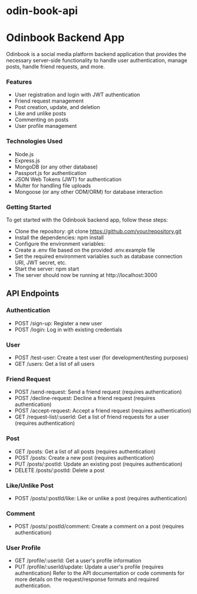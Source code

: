 # odin-book-api

# Odinbook Backend App
Odinbook is a social media platform backend application that provides the necessary server-side functionality to handle user authentication, manage posts, handle friend requests, and more.

### Features
* User registration and login with JWT authentication
* Friend request management
* Post creation, update, and deletion
* Like and unlike posts
* Commenting on posts
* User profile management
### Technologies Used
* Node.js
* Express.js
* MongoDB (or any other database)
* Passport.js for authentication
* JSON Web Tokens (JWT) for authentication
* Multer for handling file uploads
* Mongoose (or any other ODM/ORM) for database interaction
### Getting Started
To get started with the Odinbook backend app, follow these steps:

* Clone the repository: git clone https://github.com/your/repository.git
* Install the dependencies: npm install
* Configure the environment variables:
* Create a .env file based on the provided .env.example file
* Set the required environment variables such as database connection URI, JWT secret, etc.
* Start the server: npm start
* The server should now be running at http://localhost:3000
## API Endpoints
### Authentication
* POST /sign-up: Register a new user
* POST /login: Log in with existing credentials
### User
* POST /test-user: Create a test user (for development/testing purposes)
* GET /users: Get a list of all users
### Friend Request
* POST /send-request: Send a friend request (requires authentication)
* POST /decline-request: Decline a friend request (requires authentication)
* POST /accept-request: Accept a friend request (requires authentication)
* GET /request-list/:userId: Get a list of friend requests for a user (requires authentication)
### Post
* GET /posts: Get a list of all posts (requires authentication)
* POST /posts: Create a new post (requires authentication)
* PUT /posts/:postId: Update an existing post (requires authentication)
* DELETE /posts/:postId: Delete a post
### Like/Unlike Post
* POST /posts/:postId/like: Like or unlike a post (requires authentication)
### Comment
* POST /posts/:postId/comment: Create a comment on a post (requires authentication)
### User Profile
* GET /profile/:userId: Get a user's profile information
* PUT /profile/:userId/update: Update a user's profile (requires authentication)
Refer to the API documentation or code comments for more details on the request/response formats and required authentication.
